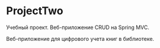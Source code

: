 # ProjectTwo
Учебный проект. Веб-приложение CRUD на Spring MVC.

Веб-приложение для цифрового учета книг в библиотеке.


